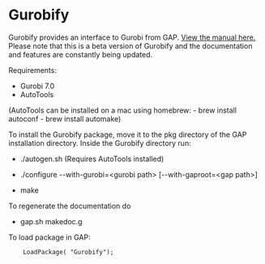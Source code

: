 # Gurobify
Gurobify provides an interface to Gurobi from GAP.
[View the manual here.](https://github.com/jesselansdown/Gurobify/blob/master/doc/manual.pdf) Please note that this is a beta version of Gurobify and the documentation and features are constantly being updated.

Requirements:
* Gurobi 7.0
* AutoTools 

(AutoTools can be installed on a mac using homebrew: 
	- brew install autoconf
	- brew install automake)

To install the Gurobify package, move it to the pkg directory of the GAP installation directory.
Inside the Gurobify directory run:

* ./autogen.sh (Requires AutoTools installed)

* ./configure --with-gurobi=\<gurobi path> [--with-gaproot=\<gap path>]

* make

To regenerate the documentation do

* gap.sh makedoc.g

To load package in GAP:

		LoadPackage( "Gurobify");
